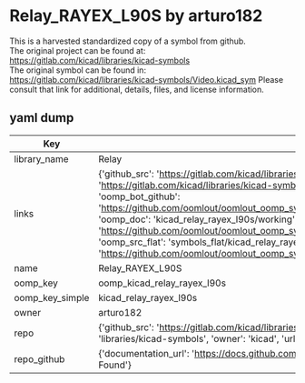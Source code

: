 # Relay_RAYEX_L90S by arturo182  
This is a harvested standardized copy of a symbol from github.  
The original project can be found at:  
https://gitlab.com/kicad/libraries/kicad-symbols  
The original symbol can be found in:
https://gitlab.com/kicad/libraries/kicad-symbols/Video.kicad_sym
Please consult that link for additional, details, files, and license information.  
## yaml dump  
| Key | Value |  
| --- | --- |  
| library_name | Relay |  
| links | {'github_src': 'https://gitlab.com/kicad/libraries/kicad-symbols/Video.kicad_sym', 'github_src_repo': 'https://gitlab.com/kicad/libraries/kicad-symbols', 'oomp_bot': 'kicad_relay_rayex_l90s/working', 'oomp_bot_github': 'https://github.com/oomlout/oomlout_oomp_symbol_bot/tree/main/kicad_relay_rayex_l90s/working', 'oomp_doc': 'kicad_relay_rayex_l90s/working', 'oomp_doc_github': 'https://github.com/oomlout/oomlout_oomp_symbol_doc/tree/main/kicad_relay_rayex_l90s/working', 'oomp_src_flat': 'symbols_flat/kicad_relay_rayex_l90s/working', 'oomp_src_flat_github': 'https://github.com/oomlout/oomlout_oomp_symbol_src/tree/main/kicad_relay_rayex_l90s/working'} |  
| name | Relay_RAYEX_L90S |  
| oomp_key | oomp_kicad_relay_rayex_l90s |  
| oomp_key_simple | kicad_relay_rayex_l90s |  
| owner | arturo182 |  
| repo | {'github_src': 'https://gitlab.com/kicad/libraries/kicad-symbols/Video.kicad_sym', 'name': 'libraries/kicad-symbols', 'owner': 'kicad', 'url': 'https://gitlab.com/kicad/libraries/kicad-symbols'} |  
| repo_github | {'documentation_url': 'https://docs.github.com/rest/repos/repos#get-a-repository', 'message': 'Not Found'} |  

